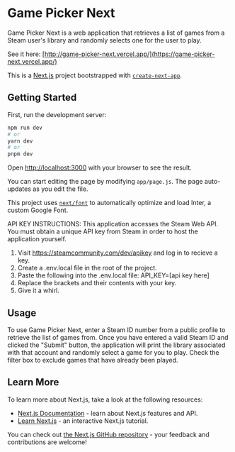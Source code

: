 # Game Picker Next

Game Picker Next is a web application that retrieves a list of games from a Steam user's library and randomly selects one for the user to play.

See it here: [http://game-picker-next.vercel.app/](https://game-picker-next.vercel.app/)

This is a [Next.js](https://nextjs.org/) project bootstrapped with [`create-next-app`](https://github.com/vercel/next.js/tree/canary/packages/create-next-app).

## Getting Started

First, run the development server:

```bash
npm run dev
# or
yarn dev
# or
pnpm dev
```

Open [http://localhost:3000](http://localhost:3000) with your browser to see the result.

You can start editing the page by modifying `app/page.js`. The page auto-updates as you edit the file.

This project uses [`next/font`](https://nextjs.org/docs/basic-features/font-optimization) to automatically optimize and load Inter, a custom Google Font.

API KEY INSTRUCTIONS:
This application accesses the Steam Web API. You must obtain a unique API key from Steam in order to host the application yourself. 

1. Visit https://steamcommunity.com/dev/apikey and log in to recieve a key.
2. Create a .env.local file in the root of the project.
3. Paste the following into the .env.local file: API_KEY=[api key here] 
4. Replace the brackets and their contents with your key.
5. Give it a whirl.

## Usage

To use Game Picker Next, enter a Steam ID number from a public profile to retrieve the list of games from. Once you have entered a valid Steam ID and clicked the "Submit" button, the application will print the library associated with that account and randomly select a game for you to play. Check the filter box to exclude games that have already been played.

## Learn More

To learn more about Next.js, take a look at the following resources:

- [Next.js Documentation](https://nextjs.org/docs) - learn about Next.js features and API.
- [Learn Next.js](https://nextjs.org/learn) - an interactive Next.js tutorial.

You can check out [the Next.js GitHub repository](https://github.com/vercel/next.js/) - your feedback and contributions are welcome!
